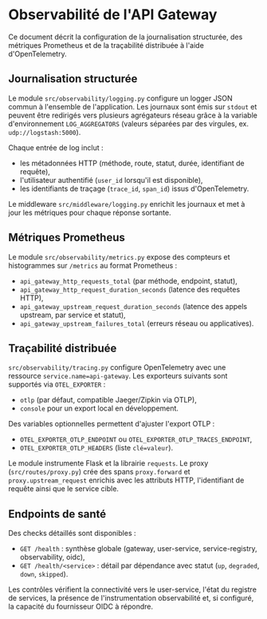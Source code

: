 # Observabilité de l'API Gateway

Ce document décrit la configuration de la journalisation structurée, des métriques
Prometheus et de la traçabilité distribuée à l'aide d'OpenTelemetry.

## Journalisation structurée

Le module `src/observability/logging.py` configure un logger JSON commun à
l'ensemble de l'application. Les journaux sont émis sur `stdout` et peuvent être
redirigés vers plusieurs agrégateurs réseau grâce à la variable d'environnement
`LOG_AGGREGATORS` (valeurs séparées par des virgules, ex. `udp://logstash:5000`).

Chaque entrée de log inclut :

* les métadonnées HTTP (méthode, route, statut, durée, identifiant de requête),
* l'utilisateur authentifié (`user_id` lorsqu'il est disponible),
* les identifiants de traçage (`trace_id`, `span_id`) issus d'OpenTelemetry.

Le middleware `src/middleware/logging.py` enrichit les journaux et met à jour les
métriques pour chaque réponse sortante.

## Métriques Prometheus

Le module `src/observability/metrics.py` expose des compteurs et histogrammes sur
`/metrics` au format Prometheus :

* `api_gateway_http_requests_total` (par méthode, endpoint, statut),
* `api_gateway_http_request_duration_seconds` (latence des requêtes HTTP),
* `api_gateway_upstream_request_duration_seconds` (latence des appels
  upstream, par service et statut),
* `api_gateway_upstream_failures_total` (erreurs réseau ou applicatives).

## Traçabilité distribuée

`src/observability/tracing.py` configure OpenTelemetry avec une ressource
`service.name=api-gateway`. Les exporteurs suivants sont supportés via
`OTEL_EXPORTER` :

* `otlp` (par défaut, compatible Jaeger/Zipkin via OTLP),
* `console` pour un export local en développement.

Des variables optionnelles permettent d'ajuster l'export OTLP :

* `OTEL_EXPORTER_OTLP_ENDPOINT` ou `OTEL_EXPORTER_OTLP_TRACES_ENDPOINT`,
* `OTEL_EXPORTER_OTLP_HEADERS` (liste `clé=valeur`).

Le module instrumente Flask et la librairie `requests`. Le proxy (`src/routes/proxy.py`)
crée des spans `proxy.forward` et `proxy.upstream_request` enrichis avec les
attributs HTTP, l'identifiant de requête ainsi que le service cible.

## Endpoints de santé

Des checks détaillés sont disponibles :

* `GET /health` : synthèse globale (gateway, user-service, service-registry,
  observability, oidc),
* `GET /health/<service>` : détail par dépendance avec statut (`up`, `degraded`,
  `down`, `skipped`).

Les contrôles vérifient la connectivité vers le user-service, l'état du registre
de services, la présence de l'instrumentation observabilité et, si configuré, la
capacité du fournisseur OIDC à répondre.
